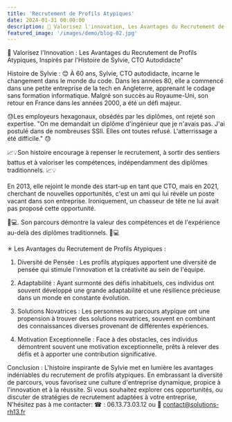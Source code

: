 ```yaml
---
title: 'Recrutement de Profils Atypiques'
date: 2024-01-31 00:00:00
description: 🚀 Valorisez l'innovation, Les Avantages du Recrutement de Profils Atypiques, Inspirés par l'Histoire de Sylvie, CTO Autodidacte" 
featured_image: '/images/demo/blog-02.jpg'
---
```


🚀 Valorisez l'Innovation : Les Avantages du Recrutement de Profils Atypiques, Inspirés par l'Histoire de Sylvie, CTO Autodidacte" 

Histoire de Sylvie : 😊 
À 60 ans, Sylvie, CTO autodidacte, incarne le changement dans le monde du code. 
Dans les années 80, elle a commencé dans une petite entreprise de la tech en Angleterre, apprenant le codage sans formation informatique. 
Malgré son succès au Royaume-Uni, son retour en France dans les années 2000, a été un défi majeur.

😓Les employeurs hexagonaux, obsédés par les diplômes, ont rejeté son expertise. "On me demandait un diplôme d'ingénieur que je n'avais pas. 
J'ai postulé dans de nombreuses SSII. Elles ont toutes refusé. L'atterrissage a été difficile." 😓

📈💡Son histoire encourage à repenser le recrutement, à sortir des sentiers battus et à valoriser les compétences, indépendamment des diplômes traditionnels. 📈💡

En 2013, elle rejoint le monde des start-up en tant que CTO, mais en 2021, cherchant de nouvelles opportunités, c'est un ami qui lui révèle un poste vacant dans son entreprise. Ironiquement, un chasseur de tête ne lui avait pas proposé cette opportunité.

🌟💻. Son parcours démontre la valeur des compétences et de l'expérience au-delà des diplômes traditionnels. 🌟💻

✳ Les Avantages du Recrutement de Profils Atypiques :

1. Diversité de Pensée : Les profils atypiques apportent une diversité de pensée qui stimule l'innovation et la créativité au sein de l'équipe.

2. Adaptabilité : Ayant surmonté des défis inhabituels, ces individus ont souvent développé une grande adaptabilité et une résilience précieuse dans un monde en constante évolution.

3. Solutions Novatrices : Les personnes au parcours atypique ont une propension à trouver des solutions novatrices, souvent en combinant des connaissances diverses provenant de différentes expériences.

4. Motivation Exceptionnelle : Face à des obstacles, ces individus démontrent souvent une motivation exceptionnelle, prêts à relever des défis et à apporter une contribution significative.

Conclusion :
L'histoire inspirante de Sylvie met en lumière les avantages indéniables du recrutement de profils atypiques. 
En embrassant la diversité de parcours, vous favorisez une culture d'entreprise dynamique, propice à l'innovation et à la réussite. 
Si vous souhaitez explorer ces opportunités, ou discuter de stratégies de recrutement adaptées à votre entreprise, 
N'hésitez pas à me contacter: 
☎ : 06.13.73.03.12 ou 
📩 contact@solutions-rh13.fr 

